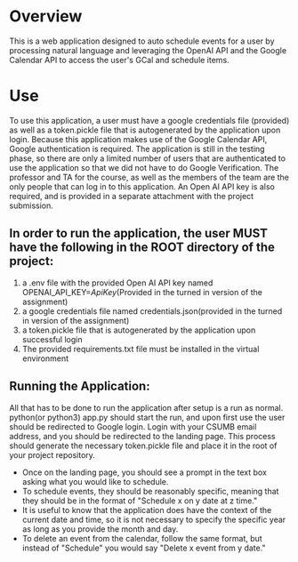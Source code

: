 # Overview
This is a web application designed to auto schedule events for a user by processing natural language and leveraging the OpenAI API and the Google Calendar API to access the user's GCal and schedule items.

# Use
To use this application, a user must have a google credentials file (provided) as well as a token.pickle file that 
is autogenerated by the application upon login. Because this application makes use of the Google Calendar API, 
Google authentication is required. The application is still in the testing phase, so there are only a limited number 
of users that are authenticated to use the application so that we did not have to do Google Verification. The 
professor and TA for the course, as well as the members of the team are the only people that can log in to this 
application. An Open AI API key is also required, and is provided in a separate attachment with the project 
submission.

## In order to run the application, the user MUST have the following in the ROOT directory of the project:
1. a .env file with the provided Open AI API key named OPENAI_API_KEY=*ApiKey*(Provided in the turned in version of 
   the assignment)
2. a google credentials file named credentials.json(provided in the turned in version of the assignment)
3. a token.pickle file that is autogenerated by the application upon successful login
4. The provided requirements.txt file must be installed in the virtual environment

## Running the Application:
All that has to be done to run the application after setup is a run as normal. python(or python3) app.py should 
start the run, and upon first use the user should be redirected to Google login. Login with your CSUMB email address,
and you should be redirected to the landing page. This process should generate the necessary token.pickle file and 
place it in the root of your project repository. 

- Once on the landing page, you should see a prompt in the text box asking what you would like to schedule. 
- To schedule events, they should be reasonably specific, meaning that they should be in the format of "Schedule x on y 
date at z time." 
- It is useful to know that the application does have the context of the current date and time, so it 
is not necessary to specify the specific year as long as you provide the month and day. 
- To delete an event from the calendar, follow the same format, but instead of "Schedule" you would say "Delete x event from y date."